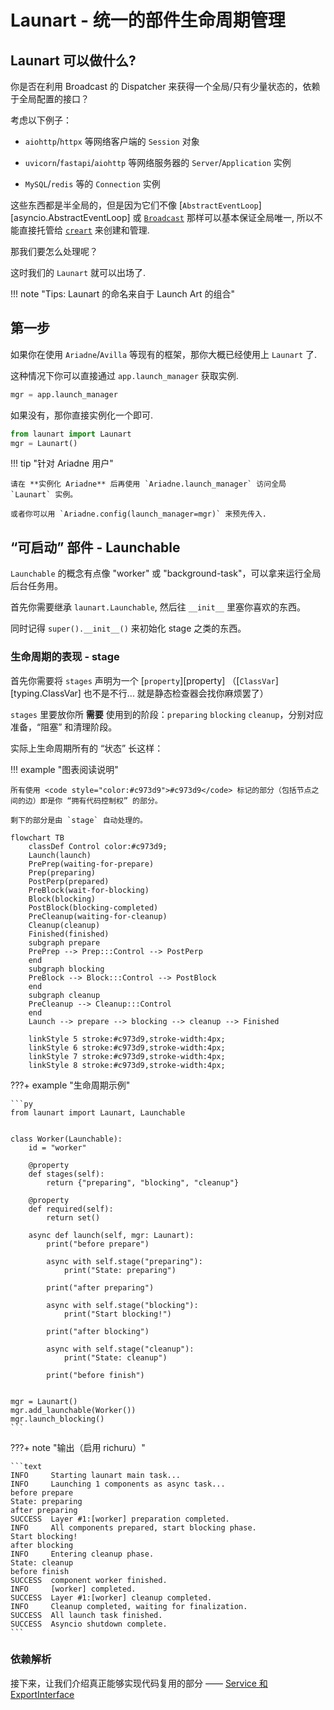 # Launart - 统一的部件生命周期管理

## Launart 可以做什么?

你是否在利用 Broadcast 的 Dispatcher 来获得一个全局/只有少量状态的，依赖于全局配置的接口？

考虑以下例子：

- `aiohttp`/`httpx` 等网络客户端的 `Session` 对象

- `uvicorn`/`fastapi`/`aiohttp` 等网络服务器的 `Server`/`Application` 实例

- `MySQL`/`redis` 等的 `Connection` 实例

这些东西都是半全局的，但是因为它们不像 [`AbstractEventLoop`][asyncio.AbstractEventLoop] 或 [`Broadcast`](./../../broadcast/basic/hello-world.md)
那样可以基本保证全局唯一, 所以不能直接托管给 [`creart`](./../creart/intro.md) 来创建和管理.

那我们要怎么处理呢？

这时我们的 `Launart` 就可以出场了.

!!! note "Tips: Launart 的命名来自于 Launch Art 的组合"

## 第一步

如果你在使用 `Ariadne`/`Avilla` 等现有的框架，那你大概已经使用上 `Launart` 了.

这种情况下你可以直接通过 `app.launch_manager` 获取实例.

```py
mgr = app.launch_manager
```

如果没有，那你直接实例化一个即可.

```py
from launart import Launart
mgr = Launart()
```

!!! tip "针对 Ariadne 用户"

    请在 **实例化 Ariadne** 后再使用 `Ariadne.launch_manager` 访问全局 `Launart` 实例。

    或者你可以用 `Ariadne.config(launch_manager=mgr)` 来预先传入.

## “可启动” 部件 - Launchable

`Launchable` 的概念有点像 "worker" 或 "background-task"，可以拿来运行全局后台任务用。

首先你需要继承 `launart.Launchable`, 然后往 `__init__` 里塞你喜欢的东西。

同时记得 `super().__init__()` 来初始化 stage 之类的东西。

### 生命周期的表现 - stage

首先你需要将 `stages` 声明为一个 [`property`][property]
（[`ClassVar`][typing.ClassVar] 也不是不行... 就是静态检查器会找你麻烦罢了）

`stages` 里要放你所 **需要** 使用到的阶段：`preparing` `blocking` `cleanup`，分别对应准备，“阻塞” 和清理阶段。

实际上生命周期所有的 “状态” 长这样：

!!! example "图表阅读说明"

    所有使用 <code style="color:#c973d9">#c973d9</code> 标记的部分（包括节点之间的边）即是你 “拥有代码控制权” 的部分。
    
    剩下的部分是由 `stage` 自动处理的。

```mermaid
flowchart TB
    classDef Control color:#c973d9;
    Launch(launch)
    PrePrep(waiting-for-prepare)
    Prep(preparing)
    PostPerp(prepared)
    PreBlock(wait-for-blocking)
    Block(blocking)
    PostBlock(blocking-completed)
    PreCleanup(waiting-for-cleanup)
    Cleanup(cleanup)
    Finished(finished)
    subgraph prepare
    PrePrep --> Prep:::Control --> PostPerp
    end
    subgraph blocking
    PreBlock --> Block:::Control --> PostBlock
    end
    subgraph cleanup
    PreCleanup --> Cleanup:::Control
    end
    Launch --> prepare --> blocking --> cleanup --> Finished

    linkStyle 5 stroke:#c973d9,stroke-width:4px;
    linkStyle 6 stroke:#c973d9,stroke-width:4px;
    linkStyle 7 stroke:#c973d9,stroke-width:4px;
    linkStyle 8 stroke:#c973d9,stroke-width:4px;
```


???+ example "生命周期示例"

    ```py
    from launart import Launart, Launchable


    class Worker(Launchable):
        id = "worker"

        @property
        def stages(self):
            return {"preparing", "blocking", "cleanup"}

        @property
        def required(self):
            return set()

        async def launch(self, mgr: Launart):
            print("before prepare")

            async with self.stage("preparing"):
                print("State: preparing")

            print("after preparing")

            async with self.stage("blocking"):
                print("Start blocking!")

            print("after blocking")

            async with self.stage("cleanup"):
                print("State: cleanup")

            print("before finish")


    mgr = Launart()
    mgr.add_launchable(Worker())
    mgr.launch_blocking()
    ```

???+ note "输出（启用 richuru）"

    ```text
    INFO     Starting launart main task...
    INFO     Launching 1 components as async task...
    before prepare
    State: preparing
    after preparing
    SUCCESS  Layer #1:[worker] preparation completed.
    INFO     All components prepared, start blocking phase.
    Start blocking!
    after blocking
    INFO     Entering cleanup phase.
    State: cleanup
    before finish
    SUCCESS  component worker finished.
    INFO     [worker] completed.
    SUCCESS  Layer #1:[worker] cleanup completed.
    INFO     Cleanup completed, waiting for finalization.
    SUCCESS  All launch task finished.
    SUCCESS  Asyncio shutdown complete.
    ```

### 依赖解析

接下来，让我们介绍真正能够实现代码复用的部分 —— [Service 和 ExportInterface](./service.md)
